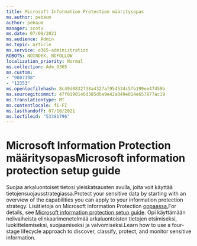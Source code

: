 ```yaml
---
title: Microsoft Information Protection määritysopas
ms.author: pebaum
author: pebaum
manager: scotv
ms.date: 07/09/2021
ms.audience: Admin
ms.topic: article
ms.service: o365-administration
ROBOTS: NOINDEX, NOFOLLOW
localization_priority: Normal
ms.collection: Adm_O365
ms.custom:
- "9007398"
- "12353"
ms.openlocfilehash: 8c49d0832738a4327af954534c5fb199ee47459b
ms.sourcegitcommit: 47f0190146d385d0a9e42a049e014e657877ac19
ms.translationtype: MT
ms.contentlocale: fi-FI
ms.lasthandoff: 07/10/2021
ms.locfileid: "53381796"
---
```

# <a name="microsoft-information-protection-setup-guide"></a><span data-ttu-id="1af68-102">Microsoft Information Protection määritysopas</span><span class="sxs-lookup"><span data-stu-id="1af68-102">Microsoft information protection setup guide</span></span>

<span data-ttu-id="1af68-103">Suojaa arkaluontoiset tietosi yleiskatsausten avulla, joita voit käyttää tietojensuojausstrategiassa.</span><span class="sxs-lookup"><span data-stu-id="1af68-103">Protect your sensitive data by starting with an overview of the capabilities you can apply to your information protection strategy.</span></span> <span data-ttu-id="1af68-104">Lisätietoja on Microsoft Information Protection [oppaassa.](https://admin.microsoft.com/adminportal/home#/modernonboarding/mipsetupguide)</span><span class="sxs-lookup"><span data-stu-id="1af68-104">For details, see [Microsoft information protection setup guide](https://admin.microsoft.com/adminportal/home#/modernonboarding/mipsetupguide).</span></span> <span data-ttu-id="1af68-105">Opi käyttämään nelivaiheista elinkaarimenetelmää arkaluontoisten tietojen etsimiseksi, luokittelemiseksi, suojaamiseksi ja valvomiseksi.</span><span class="sxs-lookup"><span data-stu-id="1af68-105">Learn how to use a four-stage lifecycle approach to discover, classify, protect, and monitor sensitive information.</span></span>